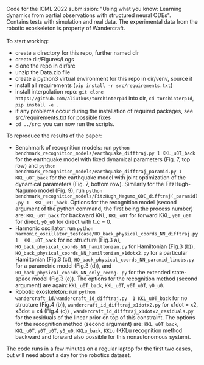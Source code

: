 Code for the ICML 2022 submission: "Using what you know: Learning dynamics 
from partial observations with structured neural ODEs".
\
Contains tests with simulation and real data. The experimental data from the 
robotic exoskeleton is property of Wandercraft.
\
\
To start working:

- create a directory for this repo, further named dir
- create dir/Figures/Logs
- clone the repo in dir/src
- unzip the Data.zip file
- create a python3 virtual environment for this repo in dir/venv, source it
- install all requirements (`pip install -r src/requirements.txt`)
- install interpolation repo: `git clone https://github.com/aliutkus/torchinterp1d` into dir, `cd torchinterp1d`, `pip install -e .`
- if any problems occur during the installation of required packages, see
  src/requirements.txt for possible fixes
- `cd ../src`: you can now run the scripts.



To reproduce the results of the paper:

- Benchmark of recognition models: run `python 
  benchmark_recognition_models/earthquake_difftraj.py 1 KKL_u0T_back` for 
  the earthquake model with fixed dynamical parameters (Fig. 7, top row) and 
  `python benchmark_recognition_models/earthquake_difftraj_paramid.py 1 
  KKL_u0T_back` for the earthquake model with joint optimization of the 
  dynamical parameters (Fig. 7, bottom row). Similarly for the 
  FitzHugh-Nagumo model (Fig. 9), run `python benchmark_recognition_models/FitzHugh_Nagumo_ODE_difftraj(_paramid).py 1 
  KKL_u0T_back`. Options for the recognition model (second argument of the 
  python command, the first being the process number) are: `KKL_u0T_back` for 
  backward KKL, `KKL_u0T` for forward KKL, `y0T_u0T` for direct, `y0_u0` for 
  direct with t_c = 0.
- Harmonic oscillator: run `python 
  harmonic_oscillator_testcase/HO_back_physical_coords_NN_difftraj.py 1 
  KKL_u0T_back` for no structure (Fig.3 a), 
  `HO_back_physical_coords_NN_hamiltonian.py` for Hamiltonian (Fig.3 (b)), 
  `HO_back_physical_coords_NN_hamiltonian_x1dotx2.py` for a particular 
  Hamiltonian (Fig.3 (c)), `HO_back_physical_coords_NN_paramid_linobs.py` for 
  a parametric model (Fig.3 (d)), and `HO_back_physical_coords_NN_only_recog.
  py` for the extended state-space model (Fig.3 (e)). The options for the 
  recognition method (second argument) are again: `KKL_u0T_back`, `KKL_u0T`, 
  `y0T_u0T`, `y0_u0`.
- Robotic exoskeleton: run `python wandercraft_id/wandercraft_id_difftraj.py 
  1 KKL_u0T_back` for no structure (Fig.4 (b)), 
  `wandercraft_id_difftraj_x1dotx2.py` for x1dot = x2, x3dot = x4 (Fig.4 (c))
  , `wandercraft_id_difftraj_x1dotx2_residuals.py` for the residuals of the linear prior on 
  top of this constraint. The options for the recognition method (second 
  argument) are: `KKL_u0T_back`, `KKL_u0T`, `y0T_u0T`, `y0_u0`, `KKLu_back`, 
  `KKLu` (KKLu recognition method backward and forward also possible for this 
  nonautonomous system).

The code runs in a few minutes on a regular laptop for the first two cases, 
but will need about a day for the robotics dataset.

 
